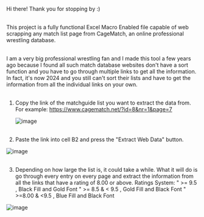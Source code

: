 Hi there! Thank you for stopping by :)<br><br>



This project is a fully functional Excel Macro Enabled file capable of web scrapping any match list page from CageMatch, an online professional wrestling database.<br><br>



I am a very big professional wrestling fan and I made this tool a few years ago because I found all such match database websites don't have a sort function and you have to go through multiple links to get all the information. In fact, it's now 2024 and you still can't sort their lists and have to get the information from all the individual links on your own.<br><br>



1. Copy the link of the matchguide list you want to extract the data from. For example: https://www.cagematch.net/?id=8&nr=1&page=7

   ![image](!https://github.com/GoodbyeKittyy/Web-Scraper-For-Cagematch-Website/assets/161730857/10928775-5ac8-4461-8dd1-82b53baf6b5f)
<br><br>




2. Paste the link into cell B2 and press the "Extract Web Data" button.

![image](https://github.com/SIT-ZHENYANG/WEB-SCRAPPER-FOR-CAGEMATCH-WEBSITE/assets/152409352/ff8b1478-7de7-470d-a97d-e5906eb91897)<br><br>




3. Depending on how large the list is, it could take a while. What it will do is go through every entry on every page and extract the information from all the links that have a rating of 8.00 or above. 
Ratings System:
" >= 9.5 , Black Fill and Gold Font
" >= 8.5 & < 9.5 , Gold Fill and Black Font
" >=8.00 & <9.5 , Blue Fill and Black Font

![image](https://github.com/SIT-ZHENYANG/WEB-SCRAPPER-FOR-CAGEMATCH-WEBSITE/assets/152409352/65d1ee0d-aac2-433f-b2a2-9c5bd0129891)

